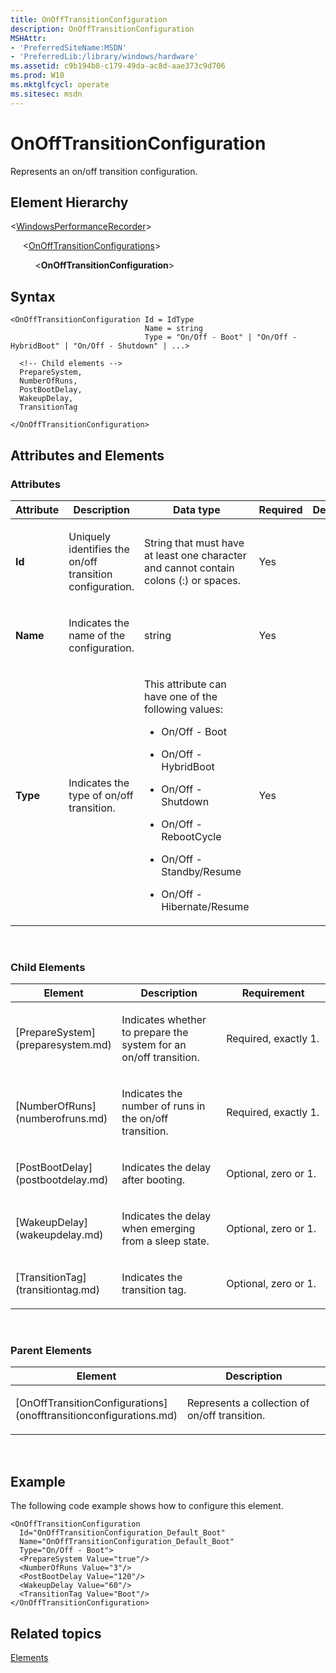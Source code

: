 ```yaml
---
title: OnOffTransitionConfiguration
description: OnOffTransitionConfiguration
MSHAttr:
- 'PreferredSiteName:MSDN'
- 'PreferredLib:/library/windows/hardware'
ms.assetid: c9b194b8-c179-49da-ac8d-aae373c9d706
ms.prod: W10
ms.mktglfcycl: operate
ms.sitesec: msdn
---
```


# OnOffTransitionConfiguration


Represents an on/off transition configuration.

## Element Hierarchy


&lt;[WindowsPerformanceRecorder](windowsperformancerecorder.md)&gt;

     &lt;[OnOffTransitionConfigurations](onofftransitionconfigurations.md)&gt;

          &lt;**OnOffTransitionConfiguration**&gt;

## Syntax


``` syntax
<OnOffTransitionConfiguration Id = IdType
                              Name = string
                              Type = "On/Off - Boot" | "On/Off - HybridBoot" | "On/Off - Shutdown" | ...>

  <!-- Child elements -->
  PrepareSystem,
  NumberOfRuns,
  PostBootDelay,
  WakeupDelay,
  TransitionTag

</OnOffTransitionConfiguration>
```

## Attributes and Elements


### Attributes

<table>
<colgroup>
<col width="20%" />
<col width="20%" />
<col width="20%" />
<col width="20%" />
<col width="20%" />
</colgroup>
<thead>
<tr class="header">
<th>Attribute</th>
<th>Description</th>
<th>Data type</th>
<th>Required</th>
<th>Default</th>
</tr>
</thead>
<tbody>
<tr class="odd">
<td><p><strong>Id</strong></p></td>
<td><p>Uniquely identifies the on/off transition configuration.</p></td>
<td><p>String that must have at least one character and cannot contain colons (:) or spaces.</p></td>
<td><p>Yes</p></td>
<td><p></p></td>
</tr>
<tr class="even">
<td><p><strong>Name</strong></p></td>
<td><p>Indicates the name of the configuration.</p></td>
<td><p>string</p></td>
<td><p>Yes</p></td>
<td><p></p></td>
</tr>
<tr class="odd">
<td><p><strong>Type</strong></p></td>
<td><p>Indicates the type of on/off transition.</p></td>
<td><p>This attribute can have one of the following values:</p>
<ul>
<li><p>On/Off - Boot</p></li>
<li><p>On/Off - HybridBoot</p></li>
<li><p>On/Off - Shutdown</p></li>
<li><p>On/Off - RebootCycle</p></li>
<li><p>On/Off - Standby/Resume</p></li>
<li><p>On/Off - Hibernate/Resume</p></li>
</ul></td>
<td><p>Yes</p></td>
<td><p></p></td>
</tr>
</tbody>
</table>

 

### Child Elements

<table>
<colgroup>
<col width="33%" />
<col width="33%" />
<col width="33%" />
</colgroup>
<thead>
<tr class="header">
<th>Element</th>
<th>Description</th>
<th>Requirement</th>
</tr>
</thead>
<tbody>
<tr class="odd">
<td><p>[PrepareSystem](preparesystem.md)</p></td>
<td><p>Indicates whether to prepare the system for an on/off transition.</p></td>
<td><p>Required, exactly 1.</p></td>
</tr>
<tr class="even">
<td><p>[NumberOfRuns](numberofruns.md)</p></td>
<td><p>Indicates the number of runs in the on/off transition.</p></td>
<td><p>Required, exactly 1.</p></td>
</tr>
<tr class="odd">
<td><p>[PostBootDelay](postbootdelay.md)</p></td>
<td><p>Indicates the delay after booting.</p></td>
<td><p>Optional, zero or 1.</p></td>
</tr>
<tr class="even">
<td><p>[WakeupDelay](wakeupdelay.md)</p></td>
<td><p>Indicates the delay when emerging from a sleep state.</p></td>
<td><p>Optional, zero or 1.</p></td>
</tr>
<tr class="odd">
<td><p>[TransitionTag](transitiontag.md)</p></td>
<td><p>Indicates the transition tag.</p></td>
<td><p>Optional, zero or 1.</p></td>
</tr>
</tbody>
</table>

 

### Parent Elements

<table>
<colgroup>
<col width="50%" />
<col width="50%" />
</colgroup>
<thead>
<tr class="header">
<th>Element</th>
<th>Description</th>
</tr>
</thead>
<tbody>
<tr class="odd">
<td><p>[OnOffTransitionConfigurations](onofftransitionconfigurations.md)</p></td>
<td><p>Represents a collection of on/off transition.</p></td>
</tr>
</tbody>
</table>

 

## Example


The following code example shows how to configure this element.

``` syntax
<OnOffTransitionConfiguration
  Id="OnOffTransitionConfiguration_Default_Boot"
  Name="OnOffTransitionConfiguration_Default_Boot"
  Type="On/Off - Boot">
  <PrepareSystem Value="true"/>
  <NumberOfRuns Value="3"/>
  <PostBootDelay Value="120"/>
  <WakeupDelay Value="60"/>
  <TransitionTag Value="Boot"/>
</OnOffTransitionConfiguration>
```

## Related topics


[Elements](elements.md)

 

 







